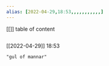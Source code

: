 ```yaml
---
alias: [2022-04-29,18:53,,,,,,,,,,,]
---
```

[[]]
table of content
```toc
```

[[2022-04-29]] 18:53

```query
"gul of mannar"
```
